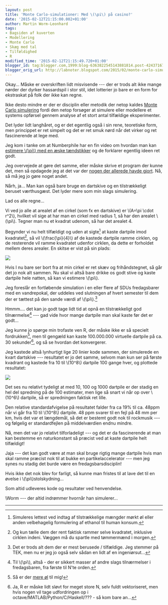 ```yaml
---
layout: post
title: 'Monte Carlo-simulationer: Med \(\pi\) på casino?'
date: '2015-02-12T21:15:00.002+01:00'
author: Martin Worm-Leonhard
tags:
- Bagsiden af kuverten
- Modellering
- Monte Carlo
- Skæg med tal
- Tilfældighed
- R
modified_time: '2015-02-12T21:15:49.720+01:00'
blogger_id: tag:blogger.com,1999:blog-6363822545143881814.post-4243716723419594477
blogger_orig_url: http://labnoter.blogspot.com/2015/02/monte-carlo-simulationer-med-pi-pa.html
---
```


Okay... Måske er overskriften lidt misvisende --- der er trods alt ikke
mange nørder der dyrker hassardspil i stor stil, idet lotterier jo bare
er en form for ekstraskat på folk der ikke kan regne.

Ikke desto mindre er der er disciplin eller metodik der netop kaldes
[Monte Carlo
simulering](http://en.wikipedia.org/wiki/Monte_Carlo_method) fordi den
netop forsøger at simulere eller modellere et systems opførsel gennem
analyse af et stort antal tilfældige eksperimenter.

Det lyder lidt langhåret, og er det egentlig også i sin rene, teoretiske
form, men princippet er ret simpelt og det er ret smuk nørd når det
virker og ret fascinerende at lege med.

Jeg kom i tanke om at Numberphile har en fin video om hvordan man kan
[estimere \\(\pi\\) med en æske
tændstikker](https://www.youtube.com/watch?v=sJVivjuMfWA) og de
forklarer egentlig ideen ret godt.

Jeg overvejede at gøre det samme, eller måske skrive et program der
kunne det, men så opdagede jeg at det var der [nogen der allerede havde
gjort](http://jsfiddle.net/alancnet/6QtZf/). Nå, så må jeg jo gøre noget
andet.

Nårh, ja... Man kan også bare bruge en dartskive og en tilstrækkeligt
beruset værthusgæst. Det lyder mere som min slags simulering.

Lad os alle regne...


Vi ved jo alle at arealet af en cirkel (som fx en dartskive) er
\\(A=\pi \cdot r^2\\), hvilket vil sige at har man en cirkel med
radius 1, så har den arealet \\(\pi\\). Tegner man nu et kvadrat
udenom, så har det arealet 4. 

Begynder vi nu helt tilfældigt og uden at
sigte[^1] at kaste dartpile imod kvadratet[^2], så vil
\\(\frac{\pi}{4}\\) af de kastede dartpile ramme cirklen, og de
resterende vil ramme kvadratet udenfor cirklen, da dette er forholdet
mellem deres arealer. En skitse er vist på sin plads:

[![]({{site.url}}/images/-c8PZHQ-vh-A/VN0BT78ntrI/AAAAAAAACpA/ZYbEqwPTQNg/s1600/2015-02-12%2B20.35.26-2.jpg)]({{site.url}}/images/-c8PZHQ-vh-A/VN0BT78ntrI/AAAAAAAACpA/ZYbEqwPTQNg/s1600/2015-02-12%2B20.35.26-2.jpg)

Hvis I nu bare ser bort fra at min cirkel er ret skæv og frihåndstegnet,
så går det jo nok alt sammen.
Nu skal vi altså bare drikke os godt stive og kaste dartpile hele
natten, så kan vi estimere \\(\pi\\). 

Jeg foreslår en fortløbende
simulation i en eller flere af SDUs fredagsbarer med en vandrepokal, der
uddeles ved slutningen af hvert semester til dem der er tættest på den
sande værdi af \\(\pi\\).[^3]

Hmmm.... det kan jo godt tage lidt tid at opnå en tilstrækkeligt god
tilnærmelse[^4] --- gad vide hvor mange dartpile man skal kaste før det
er godt...

Jeg kunne jo spørge min trofaste ven R, der måske ikke er så specielt
fordrukken[^5], men til gengæld kan kaste 100.000.000 virtuelle
dartpile på ca. 30 sekunder[^6], og så se hvordan det konvergerer.

Jeg kastede altså lynhurtigt lige 20 linier kode sammen, der simulerede
en kvart dartskive --- resultatet er jo det samme, selvom man kun ser på
første kvadrant og kastede fra 10 til \\(10^8\\) dartpile 100 gange hver, og
plottede resultatet:

[![]({{site.url}}/images/-5w-6sMVru9U/VN0FAMfmJFI/AAAAAAAACpM/Z9vqna-BHAk/s1600/montecarlopi.png)]({{site.url}}/images/-5w-6sMVru9U/VN0FAMfmJFI/AAAAAAAACpM/Z9vqna-BHAk/s1600/montecarlopi.png)

Det ses nu relativt tydeligt at med 10, 100 og 1000 dartpile er der
stadig en hel del spredning på de 100 estimater, men lige så snart vi
når op over \\(10^6\\) dartpile, så er spredningen faktisk ret lille.

Den relative standardafvigelse på resultatet falder fra ca 19% til ca.
48ppm når vi går fra 10 til \\(10^8\\) dartpile. 48 ppm svarer til en fejl på
48 mm per km, hvis det var et længdemål, så det er bestemt godt nok til
rockmusik --- og følgelig er standardfejlen på middelværdien endnu
mindre.

Nå, men det var jo relativt tilforladeligt --- og det er da fascinerende
at man kan bestemme en naturkonstant så præcist ved at kaste dartpile
helt tilfældigt!

Jaja --- det kan godt være at man skal bruge rigtig mange dartpile hvis
man skal ramme præcist nok til at bukke en partikelaccelerator --- men jeg
synes nu stadig det burde være en fredagsbarsdisciplin! 

Hvis ikke det
nok blev for farligt, så kunne man fristes til at lave det til en øvelse
i \\(\pi\\)stolskydning...

Som altid udleveres kode og resultater ved henvendelse.

\\Worm --- der altid indrømmer hvornår han simulerer...

------------------------------------------------------------------------

[^1]: Simuleres lettest ved indtag af tilstrækkelige mængder mørkt øl
    eller anden velbehagelig formulering af ethanol til human konsum.

[^2]: Og kun tælle dem der rent faktisk rammer selve kvadratet,
    inklusive cirklen indeni. Væggen må du spartle med tømmermænd i
    morgen.[^2a]

[^2a]: Som en af mine gode venner udtrykte det så smukt en gang: "Nogen
    danser med ulve. Jeg saver med tømmermænd"

[^3]: Det er trods alt dem der er mest berusede / tilfældige. Jeg
    stemmer på TEK, men nu er jeg jo også selv sådan en lidt af en
    ingeniørsut...

[^4]: Til \\(\\pi\\), altså - der er sikkert masser af andre slags
tilnærmelser i fredagsbaren, fra første til N'te orden.

[^5]: Så er der [mere øl](http://xkcd.com/323/) til mig!

[^6]: Ja, R er måske lidt sløvt for meget store N, selv fuldt
    vektoriseret, men hvis nogen vil tage udfordringen op i
    octave/MATLAB/Python/C/Haskell/??? - så kom bare an...
